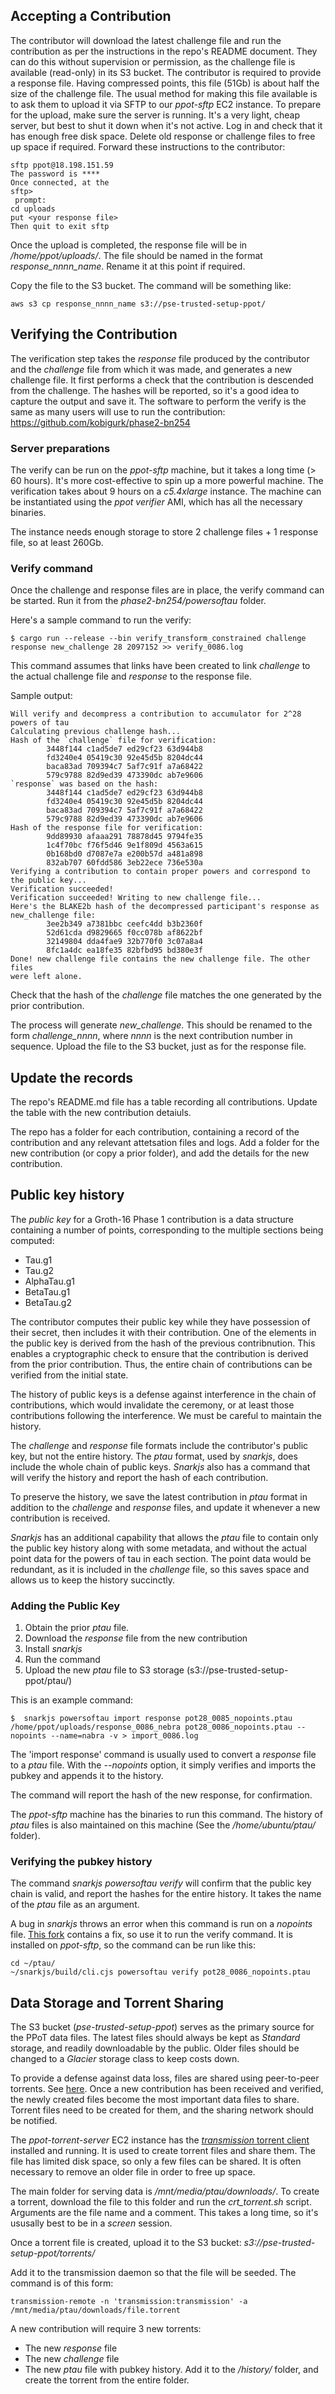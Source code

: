 ## Accepting a Contribution

The contributor will download the latest challenge file and run the contribution as per the instructions in the repo's README document. They can do this without supervision or permission, as the challenge file is available (read-only) in its S3 bucket. 
The contributor is required to provide a response file. Having compressed points, this file (51Gb) is about half the size of the challenge file. The usual method for making this file available is to ask them to upload it via SFTP to our _ppot-sftp_ EC2 instance. To prepare for the upload, make sure the server is running. It's a very light, cheap server, but best to shut it down when it's not active. Log in and check that it has enough free disk space. Delete old response or challenge files to free up space if required.
Forward these instructions to the contributor:
```
sftp ppot@18.198.151.59
The password is ****
Once connected, at the 
sftp>
 prompt:
cd uploads
put <your response file>
Then quit to exit sftp
```
Once the upload is completed, the response file will be in _/home/ppot/uploads/_. The file should be named in the format _response_nnnn_name_. Rename it at this point if required.

Copy the file to the S3 bucket. The command will be something like:
```
aws s3 cp response_nnnn_name s3://pse-trusted-setup-ppot/
```

## Verifying the Contribution

The verification step takes the *response* file produced by the contributor and the *challenge* file from which it was made, and generates a new challenge file. It first performs a check that the contribution is descended from the challenge. The hashes will be reported, so it's a good idea to capture the output and save it.
The software to perform the verify is the same as many users will use to run the contribution: https://github.com/kobigurk/phase2-bn254

### Server preparations
The verify can be run on the _ppot-sftp_ machine, but it takes a long time (> 60 hours). It's more cost-effective to spin up a more powerful machine. The verification takes about 9 hours on a *c5.4xlarge* instance. The machine can be instantiated using the *ppot verifier* AMI, which has all the necessary binaries. 

The instance needs enough storage to store 2 challenge files + 1 response file, so at least 260Gb. 

### Verify command
Once the challenge and response files are in place, the verify command can be started. Run it from the *phase2-bn254/powersoftau* folder.

Here's a sample command to run the verify:
```
$ cargo run --release --bin verify_transform_constrained challenge response new_challenge 28 2097152 >> verify_0086.log
```
This command assumes that links have been created to link *challenge* to the actual challenge file and *response* to the response file. 

Sample output:
```
Will verify and decompress a contribution to accumulator for 2^28 powers of tau
Calculating previous challenge hash...
Hash of the `challenge` file for verification:
        3448f144 c1ad5de7 ed29cf23 63d944b8
        fd3240e4 05419c30 92e45d5b 8204dc44
        baca83ad 709394c7 5af7c91f a7a68422
        579c9788 82d9ed39 473390dc ab7e9606
`response` was based on the hash:
        3448f144 c1ad5de7 ed29cf23 63d944b8
        fd3240e4 05419c30 92e45d5b 8204dc44
        baca83ad 709394c7 5af7c91f a7a68422
        579c9788 82d9ed39 473390dc ab7e9606
Hash of the response file for verification:
        9dd89930 afaaa291 78878d45 9794fe35
        1c4f70bc f76f5d46 9e1f809d 4563a615
        0b168bd0 d7087e7a e200b57d a481a898
        832ab707 60fdd586 3eb22ece 736e530a
Verifying a contribution to contain proper powers and correspond to the public key...
Verification succeeded!
Verification succeeded! Writing to new challenge file...
Here's the BLAKE2b hash of the decompressed participant's response as new_challenge file:
        3ee2b349 a7381bbc ceefc4dd b3b2360f
        52d61cda d9829665 f0cc078b af8622bf
        32149804 dda4fae9 32b770f0 3c07a8a4
        8fc1a4dc ea18fe35 82bfbd95 bd380e3f
Done! new challenge file contains the new challenge file. The other files
were left alone.
```
Check that the hash of the *challenge* file matches the one generated by the prior contribution.

The process will generate *new_challenge*. This should be renamed to the form *challenge_nnnn*, where *nnnn* is the next contribution number in sequence. Upload the file to the S3 bucket, just as for the response file. 

## Update the records
The repo's README.md file has a table recording all contributions. Update the table with the new contribution detaiuls. 

The repo has a folder for each contribution, containing a record of the contribution and any relevant attetsation files and logs. Add a folder for the new contribution (or copy a prior folder), and add the details for the new contribution. 

## Public key history

The *public key* for a Groth-16 Phase 1 contribution is a data structure containing a number of points, corresponding to the multiple sections being computed:

- Tau.g1
- Tau.g2
- AlphaTau.g1
- BetaTau.g1
- BetaTau.g2

The contributor computes their public key while they have possession of their secret, then includes it with their contribution. One of the elements in the public key is derived from the hash of the previous contribnution. This enables a cryptographic check to ensure that the contribution is derived from the prior contribution. Thus, the entire chain of contributions can be verified from the initial state. 

The history of public keys is a defense against interference in the chain of contributions, which would invalidate the ceremony, or at least those contributions following the interference. We must be careful to maintain the history. 

The *challenge* and *response* file formats include the contributor's public key, but not the entire history. The *ptau* format, used by _snarkjs_, does include the whole chain of public keys. _Snarkjs_ also has a command that will verify the history and report the hash of each contribution. 

To preserve the history, we save the latest contribution in *ptau* format in addition to the *challenge* and *response* files, and update it whenever a new contribution is received.

*Snarkjs* has an additional capability that allows the *ptau* file to contain only the public key history along with some metadata, and without the actual point data for the powers of tau in each section. The point data would be redundant, as it is included in the *challenge* file, so this saves space and allows us to keep the history succinctly.

### Adding the Public Key

1. Obtain the prior *ptau* file. 
2. Download the *response* file from the new contribution
3. Install *snarkjs*
4. Run the command
5. Upload the new *ptau* file to S3 storage (s3://pse-trusted-setup-ppot/ptau/)

This is an example command:
```
$  snarkjs powersoftau import response pot28_0085_nopoints.ptau /home/ppot/uploads/response_0086_nebra pot28_0086_nopoints.ptau --nopoints --name=nabra -v > import_0086.log
```

The 'import response' command is usually used to convert a *response* file to a *ptau* file. With the *--nopoints* option, it simply verifies and imports the pubkey and appends it to the history.

The command will report the hash of the new response, for confirmation.

The *ppot-sftp* machine has the binaries to run this command. The history of *ptau* files is also maintained on this machine (See the _/home/ubuntu/ptau/_ folder). 

### Verifying the pubkey history
The command *snarkjs powersoftau verify* will confirm that the public key chain is valid, and report the hashes for the entire history. It takes the name of the *ptau* file as an argument.

A bug in *snarkjs* throws an error when this command is run on a *nopoints* file. [This fork](https://github.com/glamperd/snarkjs/tree/write-json) contains a fix, so use it to run the verify command. It is installed on *ppot-sftp*, so the command can be run like this:
```
cd ~/ptau/
~/snarkjs/build/cli.cjs powersoftau verify pot28_0086_nopoints.ptau
```

## Data Storage and Torrent Sharing
The S3 bucket (*pse-trusted-setup-ppot*) serves as the primary source for the PPoT data files. The latest files should always be kept as *Standard* storage, and readily downloadable by the public. Older files should be changed to a *Glacier* storage class to keep costs down.

To provide a defense against data loss, files are shared using peer-to-peer torrents. See [here](../torrent_sharing.md). Once a new contribution has been received and verified, the newly created files become the most important data files to share. Torrent files need to be created for them, and the sharing network should be notified.

The *ppot-torrent-server* EC2 instance has the [_transmission_ torrent client](https://help.ubuntu.com/community/TransmissionHowTo) installed and running. It is used to create torrent files and share them. The file has limited disk space, so only a few files can be shared. It is often necessary to remove an older file in order to free up space. 

The main folder for serving data is _/mnt/media/ptau/downloads/_. 
To create a torrent, download the file to this folder and run the *crt_torrent.sh* script. Arguments are the file name and a comment. This takes a long time, so it's ususally best to be in a *screen* session.

Once a torrent file is created, upload it to the S3 bucket: _s3://pse-trusted-setup-ppot/torrents/_

Add it to the transmission daemon so that the file will be seeded. The command is of this form:
```
transmission-remote -n 'transmission:transmission' -a /mnt/media/ptau/downloads/file.torrent
```

A new contribution will require 3 new torrents:
- The new *response* file
- The new *challenge* file
- The new *ptau* file with pubkey history. Add it to the _/history/_ folder, and create the torrent from the entire folder. 
